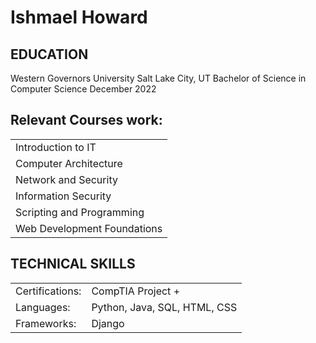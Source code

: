 # Ishmael Howard

## EDUCATION
Western Governors University Salt Lake City, UT
Bachelor of Science in Computer Science December 2022

## Relevant Courses work:
||
|----------------- |
|Introduction to IT|
|Computer Architecture|
|Network and Security|
|Information Security|
|Scripting and Programming|
|Web Development Foundations|

## TECHNICAL SKILLS

|||
|------|-------|
|Certifications: |CompTIA Project +|
|Languages:|     Python, Java, SQL, HTML, CSS
|Frameworks:|     Django
